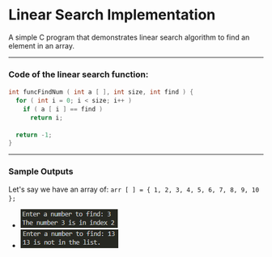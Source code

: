 # Linear Search Implementation
A simple C program that demonstrates linear search algorithm to find an element in an array.

---
### Code of the linear search function:
```c
int funcFindNum ( int a [ ], int size, int find ) {
  for ( int i = 0; i < size; i++ ) 
    if ( a [ i ] == find )
      return i;
  
  return -1;
}
```
---
### Sample Outputs
Let's say we have an array of: ``` arr [ ] = { 1, 2, 3, 4, 5, 6, 7, 8, 9, 10 }; ```
- ![sample output 1](https://github.com/zoreladrean/C-language-codes/blob/main/linear_search_implementation/sampleOutput1.PNG)
- ![sample output 2](https://github.com/zoreladrean/C-language-codes/blob/main/linear_search_implementation/sampleOutput2.PNG)